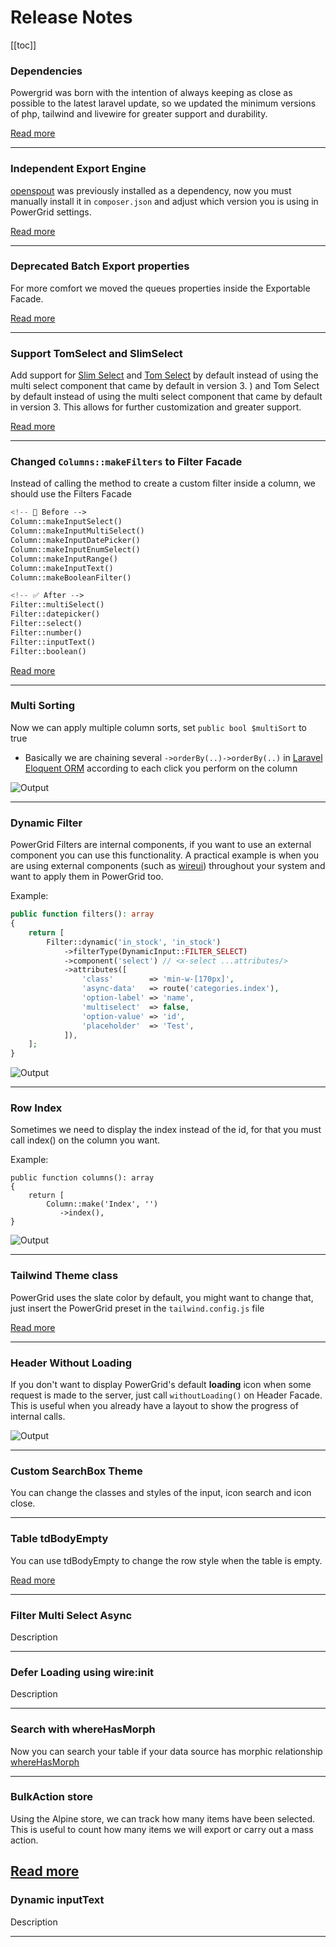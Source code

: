 # Release Notes

[[toc]]

### Dependencies

Powergrid was born with the intention of always keeping as close as possible to the latest laravel update, so we updated the minimum versions of php, tailwind and livewire for greater support and durability.

[Read more](upgrade-guide?id=dependency-upgrades)

---

### Independent Export Engine

[openspout](https://github.com/openspout/openspout) was previously installed as a dependency, now you must manually install it in `composer.json` and adjust which version you
is using in PowerGrid settings.

[Read more](../get-started/upgrade-guide.html#independent-export-engine)

---

### Deprecated Batch Export properties

For more comfort we moved the queues properties inside the Exportable Facade.

[Read more](../get-started/upgrade-guide.html#deprecated-queue-properties)

---

### Support TomSelect and SlimSelect

Add support for [Slim Select](https://slimselectjs.com/) and [Tom Select](https://tom-select.js.org/) by default instead of using the multi select component that came by default in version 3. 
) and Tom Select by default instead of using the multi select component that came by default in version 3. 
This allows for further customization and greater support.

[Read more](../table/column-filters.html#multiselect)

---

### Changed `Columns::makeFilters` to Filter Facade

Instead of calling the method to create a custom filter inside a column, we should use the Filters Facade

```php
<!-- 🚫 Before -->
Column::makeInputSelect() 
Column::makeInputMultiSelect()
Column::makeInputDatePicker()
Column::makeInputEnumSelect()
Column::makeInputRange()
Column::makeInputText()
Column::makeBooleanFilter()

<!-- ✅ After -->
Filter::multiSelect()
Filter::datepicker()
Filter::select()
Filter::number()
Filter::inputText()
Filter::boolean()
```

[Read more](../get-started/upgrade-guide.html#filters)

---

### Multi Sorting

Now we can apply multiple column sorts, set `public bool $multiSort` to true

* Basically we are chaining several `->orderBy(..)->orderBy(..)` in [Laravel Eloquent ORM](https://laravel.com/docs/9.x/eloquent) according to each click you perform on the column

![Output](/_media/examples/multi-sort.png)

---

### Dynamic Filter

PowerGrid Filters are internal components, if you want to use an external component you can use
this functionality. A practical example is when you are using external components (such as [wireui](https://livewire-wireui.com/)) throughout your system and want to
apply them in PowerGrid too.

Example:
```php
public function filters(): array
{
    return [
        Filter::dynamic('in_stock', 'in_stock')
            ->filterType(DynamicInput::FILTER_SELECT)
            ->component('select') // <x-select ...attributes/>
            ->attributes([
                'class'        => 'min-w-[170px]',
                'async-data'   => route('categories.index'),
                'option-label' => 'name',
                'multiselect'  => false,
                'option-value' => 'id',
                'placeholder'  => 'Test',
            ]),
    ];
}
```

![Output](/_media/examples/dynamic-select.png)

---

### Row Index

Sometimes we need to display the index instead of the id, for that you must call index() on the column you want.

Example: 
```php{5}
public function columns(): array
{
    return [
        Column::make('Index', '')
           ->index(),
}
```

![Output](/_media/examples/row-index.png)

---

### Tailwind Theme class

PowerGrid uses the slate color by default, you might want to change that, just insert the PowerGrid preset in the `tailwind.config.js` file

[Read more](../get-started/upgrade-guide.html#include-powergrid-presets-in-your-tailwind-config-js)

---

### Header Without Loading

If you don't want to display PowerGrid's default **loading** icon when some request is made to the server, just
call `withoutLoading()` on Header Facade. This is useful when you already have a layout to show the progress of internal calls. 

![Output](/_media/examples/without-loading.png)

---

### Custom SearchBox Theme

You can change the classes and styles of the input, icon search and icon close.

---

### Table tdBodyEmpty

You can use tdBodyEmpty to change the row style when the table is empty.

[Read more](../get-started/upgrade-guide.html#table-tdbodyempty)

---

### Filter Multi Select Async

Description

---

### Defer Loading using wire:init

Description

---

### Search with whereHasMorph

Now you can search your table if your data source has morphic relationship [whereHasMorph](https://laravel.com/docs/9.x/eloquent-relationships#querying-morph-to-relationships)

---

### BulkAction store

Using the Alpine store, we can track how many items have been selected.
This is useful to count how many items we will export or carry out a mass action.

[Read more](./table/bulk-actions.html#show-number-of-selected-items)
---

### Dynamic inputText

Description

---

